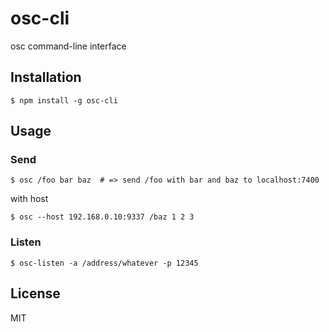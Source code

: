 
# osc-cli

osc command-line interface

## Installation

    $ npm install -g osc-cli

## Usage

### Send

    $ osc /foo bar baz  # => send /foo with bar and baz to localhost:7400

with host

    $ osc --host 192.168.0.10:9337 /baz 1 2 3

### Listen

    $ osc-listen -a /address/whatever -p 12345

## License

MIT
